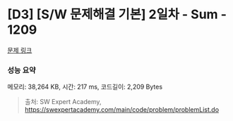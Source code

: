 # [D3] [S/W 문제해결 기본] 2일차 - Sum - 1209 

[문제 링크](https://swexpertacademy.com/main/code/problem/problemDetail.do?contestProbId=AV13_BWKACUCFAYh) 

### 성능 요약

메모리: 38,264 KB, 시간: 217 ms, 코드길이: 2,209 Bytes



> 출처: SW Expert Academy, https://swexpertacademy.com/main/code/problem/problemList.do